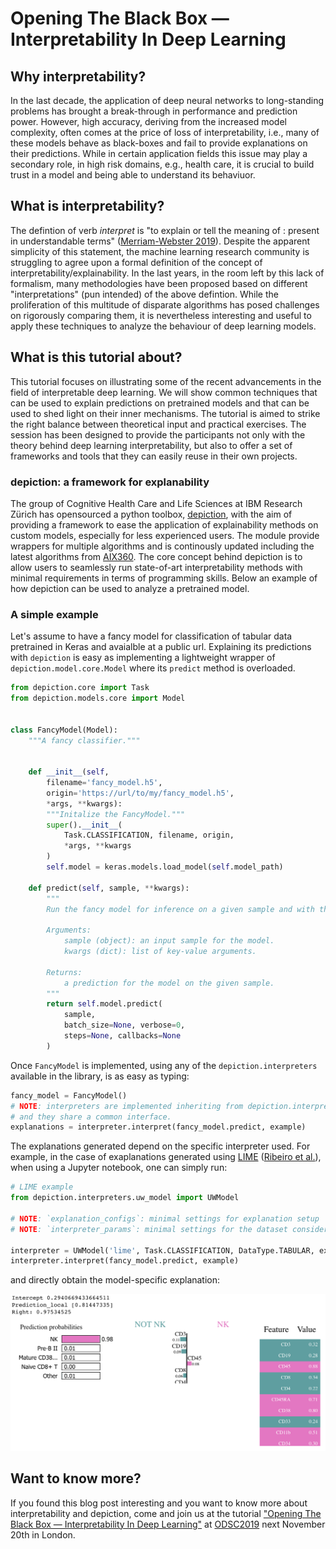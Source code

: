 # Opening The Black Box — Interpretability In Deep Learning

## Why interpretability?

In the last decade, the application of deep neural networks to long-standing problems has brought a break-through in performance and prediction power.
However, high accuracy, deriving from the increased model complexity, often comes at the price of loss of interpretability, i.e., many of these models behave as black-boxes and fail to provide explanations on their predictions.
While in certain application fields this issue may play a secondary role, in high risk domains, e.g., health care, it is crucial to build trust in a model and being able to understand its behaviuor.

## What is interpretability?

The defintion of verb *interpret* is "to explain or tell the meaning of : present in understandable terms" ([Merriam-Webster 2019](https://www.merriam-webster.com/dictionary/interpret)).
Despite the apparent simplicity of this statement, the machine learning research community is struggling to agree upon a formal definition of the concept of interpretability/explainability.
In the last years, in the room left by this lack of formalism, many methodologies have been proposed based on different "interpretations" (pun intended) of the above defintion.
While the proliferation of this multitude of disparate algorithms has posed challenges on rigorously comparing them, it is nevertheless interesting and useful to apply these techniques to analyze the behaviour of deep learning models.

## What is this tutorial about?

This tutorial focuses on illustrating some of the recent advancements in the field of interpretable deep learning.
We will show common techniques that can be used to explain predictions on pretrained models and that can be used to shed light on their inner mechanisms.
The tutorial is aimed to strike the right balance between theoretical input and practical exercises.
The session has been designed to provide the participants not only with the theory behind deep learning interpretability, but also to offer a set of frameworks and tools that they can easily reuse in their own projects.

### depiction: a framework for explanability

The group of Cognitive Health Care and Life Sciences at IBM Research Zürich has opensourced a python toolbox, [depiction](https://github.com/IBM/dl-interpretability-compbio), with the aim of providing a framework to ease the application of explainability methods on custom models, especially for less experienced users.
The module provide wrappers for multiple algorithms and is continously updated including the latest algorithms from [AIX360](https://github.com/IBM/AIX360.git).
The core concept behind depiction is to allow users to seamlessly run state-of-art interpretability methods with minimal requirements in terms of programming skills.
Below an example of how depiction can be used to analyze a pretrained model.

### A simple example

Let's assume to have a fancy model for classification of tabular data pretrained in Keras and avaialble at a public url.
Explaining its predictions with `depiction` is easy as implementing a lightweight wrapper of `depiction.model.core.Model` where its `predict` method is overloaded.

```python
from depiction.core import Task
from depiction.models.core import Model


class FancyModel(Model):
    """A fancy classifier."""


    def __init__(self,
        filename='fancy_model.h5',
        origin='https://url/to/my/fancy_model.h5',
        *args, **kwargs):
        """Initalize the FancyModel."""
        super().__init__(
            Task.CLASSIFICATION, filename, origin,
            *args, **kwargs
        )
        self.model = keras.models.load_model(self.model_path)

    def predict(self, sample, **kwargs):
        """
        Run the fancy model for inference on a given sample and with the provided parameters.

        Arguments:
            sample (object): an input sample for the model.
            kwargs (dict): list of key-value arguments.

        Returns:
            a prediction for the model on the given sample.
        """
        return self.model.predict(
            sample,
            batch_size=None, verbose=0,
            steps=None, callbacks=None
        )
```

Once `FancyModel` is implemented, using any of the `depiction.interpreters` available in the library, is as easy as typing:

```python
fancy_model = FancyModel()
# NOTE: interpreters are implemented inheriting from depiction.interpreters.core.Interpreter
# and they share a common interface.
explanations = interpreter.interpret(fancy_model.predict, example)
```

The explanations generated depend on the specific interpreter used.
For example, in the case of exaplanations generated using [LIME](https://github.com/marcotcr/lime) ([Ribeiro et al.](https://arxiv.org/abs/1602.04938)), when using a Jupyter notebook, one can simply run:

```python
# LIME example
from depiction.interpreters.uw_model import UWModel

# NOTE: `explanation_configs`: minimal settings for explanation setup
# NOTE: `interpreter_params`: minimal settings for the dataset considered

interpreter = UWModel('lime', Task.CLASSIFICATION, DataType.TABULAR, explanation_configs, **interpreter_params)
interpreter.interpret(fancy_model.predict, example)
```

and directly obtain the model-specific explanation:

<p align="center">
  <img src="lime.png" alt="LIME example" width=700>
</p>


## Want to know more?

If you found this blog post interesting and you want  to know more about interpretability and depiction, come and join us at the tutorial ["Opening The Black Box — Interpretability In Deep Learning"](https://odsc.com/training/portfolio/opening-the-black-box-interpretability-in-deep-learning/) at [ODSC2019](https://odsc.com/london/) next November 20th in London.
